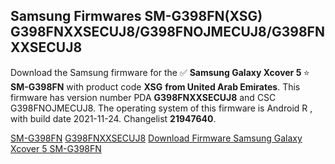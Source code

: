 <h2>Samsung Firmwares SM-G398FN(XSG) G398FNXXSECUJ8/G398FNOJMECUJ8/G398FNXXSECUJ8</h2>
Download the Samsung firmware for the ✅ <strong>Samsung Galaxy Xcover 5 </strong> ⭐ <strong>SM-G398FN</strong> with product code <strong>XSG</strong> <strong> from United Arab Emirates</strong>. This firmware has version number PDA <strong>G398FNXXSECUJ8</strong> and CSC G398FNOJMECUJ8. The operating system of this firmware is Android R , with build date 2021-11-24. Changelist <strong>21947640</strong>.


[SM-G398FN](https://samfirm.shop/samsung/model/SM-G398FN)
[G398FNXXSECUJ8](https://samfirm.shop/samsung/pda/G398FNXXSECUJ8)
[Download Firmware Samsung Galaxy Xcover 5 SM-G398FN](https://samfirm.shop/samsung/firmware/477852)
